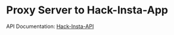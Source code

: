 # Proxy Server to Hack-Insta-App 
API Documentation: [Hack-Insta-API](https://hack-insta-server.herokuapp.com/)

